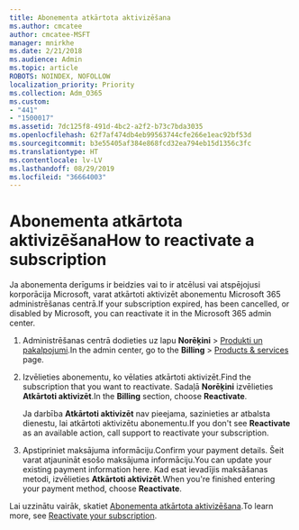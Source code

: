 ```yaml
---
title: Abonementa atkārtota aktivizēšana
ms.author: cmcatee
author: cmcatee-MSFT
manager: mnirkhe
ms.date: 2/21/2018
ms.audience: Admin
ms.topic: article
ROBOTS: NOINDEX, NOFOLLOW
localization_priority: Priority
ms.collection: Adm_O365
ms.custom:
- "441"
- "1500017"
ms.assetid: 7dc125f8-491d-4bc2-a2f2-b73c7bda3035
ms.openlocfilehash: 62f7af474db4eb99563744cfe266e1eac92bf53d
ms.sourcegitcommit: b3e55405af384e868fcd32ea794eb15d1356c3fc
ms.translationtype: HT
ms.contentlocale: lv-LV
ms.lasthandoff: 08/29/2019
ms.locfileid: "36664003"
---
```

# <a name="how-to-reactivate-a-subscription"></a><span data-ttu-id="3c0f6-102">Abonementa atkārtota aktivizēšana</span><span class="sxs-lookup"><span data-stu-id="3c0f6-102">How to reactivate a subscription</span></span>

<span data-ttu-id="3c0f6-103">Ja abonementa derīgums ir beidzies vai to ir atcēlusi vai atspējojusi korporācija Microsoft, varat atkārtoti aktivizēt abonementu Microsoft 365 administrēšanas centrā.</span><span class="sxs-lookup"><span data-stu-id="3c0f6-103">If your subscription expired, has been cancelled, or disabled by Microsoft, you can reactivate it in the Microsoft 365 admin center.</span></span>
  
1. <span data-ttu-id="3c0f6-104">Administrēšanas centrā dodieties uz lapu **Norēķini** \> [Produkti un pakalpojumi](https://go.microsoft.com/fwlink/p/?linkid=842054).</span><span class="sxs-lookup"><span data-stu-id="3c0f6-104">In the admin center, go to the **Billing** \> [Products & services](https://go.microsoft.com/fwlink/p/?linkid=842054) page.</span></span>

2. <span data-ttu-id="3c0f6-105">Izvēlieties abonementu, ko vēlaties atkārtoti aktivizēt.</span><span class="sxs-lookup"><span data-stu-id="3c0f6-105">Find the subscription that you want to reactivate.</span></span> <span data-ttu-id="3c0f6-106">Sadaļā **Norēķini** izvēlieties **Atkārtoti aktivizēt**.</span><span class="sxs-lookup"><span data-stu-id="3c0f6-106">In the **Billing** section, choose **Reactivate**.</span></span>

    <span data-ttu-id="3c0f6-107">Ja darbība **Atkārtoti aktivizēt** nav pieejama, sazinieties ar atbalsta dienestu, lai atkārtoti aktivizētu abonementu.</span><span class="sxs-lookup"><span data-stu-id="3c0f6-107">If you don't see **Reactivate** as an available action, call support to reactivate your subscription.</span></span>

3. <span data-ttu-id="3c0f6-108">Apstipriniet maksājuma informāciju.</span><span class="sxs-lookup"><span data-stu-id="3c0f6-108">Confirm your payment details.</span></span> <span data-ttu-id="3c0f6-109">Šeit varat atjaunināt esošo maksājuma informāciju.</span><span class="sxs-lookup"><span data-stu-id="3c0f6-109">You can update your existing payment information here.</span></span> <span data-ttu-id="3c0f6-110">Kad esat ievadījis maksāšanas metodi, izvēlieties **Atkārtoti aktivizēt**.</span><span class="sxs-lookup"><span data-stu-id="3c0f6-110">When you're finished entering your payment method, choose **Reactivate**.</span></span>

<span data-ttu-id="3c0f6-111">Lai uzzinātu vairāk, skatiet [Abonementa atkārtota aktivizēšana](https://docs.microsoft.com/office365/admin/subscriptions-and-billing/reactivate-your-subscription).</span><span class="sxs-lookup"><span data-stu-id="3c0f6-111">To learn more, see [Reactivate your subscription](https://docs.microsoft.com/office365/admin/subscriptions-and-billing/reactivate-your-subscription).</span></span>